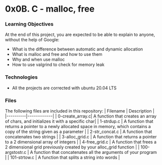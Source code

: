 # 0x0B. C - malloc, free
### Learning Objectives
At the end of this project, you are expected to be able to explain to anyone, without the help of Google:

- What is the difference between automatic and dynamic allocation
- What is malloc and free and how to use them
- Why and when use malloc
- How to use valgrind to check for memory leak
### Technologies
- All the projects are corrected with ubuntu 20.04 LTS
### Files
The following files are included in this repository:
| Filename | Description |
|----------|-------------|
| 0-create_array.c| A function that creates an array of chars, and initializes it with a specific char|
| 1-strdup.c | A function that returns a pointer to a newly allocated space in memory, which contains a copy of the string given as a parameter |
| 2-str_concat.c | A function that concatenates two strings |
| 3-alloc_grid.c | A function that returns a pointer to a 2 dimensional array of integers |
| 4-free_grid.c | A function that frees a 2 dimensional grid previously created by your alloc_grid function |
| 100-argstostr.c | A function that concatenates all the arguments of your program |
| 101-strtow.c | A function that splits a string into words |
